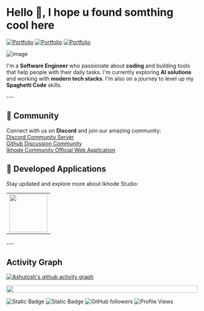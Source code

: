 <h1> Hello 👋, I hope u found somthing cool here</h1>

<!-- Header Links -->
[![Portfolio](https://img.shields.io/badge/-artstation-blue?style=flat&logo=artstation&logoColor=white)](https://www.artstation.com/ikhode)
[![Portfolio](https://img.shields.io/badge/-discord-graypink?style=flat&logo=discord&logoColor=white)](https://discord.com/invite/ySCGdyArHb)
[![Portfolio](https://img.shields.io/badge/-telegram-red?style=flat&logo=telegram&logoColor=white)](https://t.me/SOYTET)

<!-- Short Bio -->
<!-- </samp> for  -->
![image](https://github.com/user-attachments/assets/5470ded5-b424-4c79-8125-03b658a4291f)
<p> 
  I'm a <strong>Software Engineer</strong> who passionate about <strong>coding</strong> and building tools that help people with their daily tasks.
  I'm currently exploring <strong>AI solutions</strong> and working with <strong>modern tech stacks</strong>. I'm also on a journey to level up my 
  <strong>Spaghetti Code</strong> skills.
  <br>
</p>
---

## 🌟 Community
Connect with us on **Discord** and join our amazing community:  
[Discord Community Server](https://discord.gg/ySCGdyArHb) <br>
[Github Discussion Community](https://github.com/orgs/Ikhode-Technologies/discussions) <br>
[Ikhode Community Official Web Application](https://community.ikhode.com/) <br>

## 🔗 Developed Applications
Stay updated and explore more about Ikhode Studio:
<a href="https://rdlabcenter.vercel.app/app/voice-ai-changer" >
  <table>
    <tr>
      <td>
        <a href="https://rdlabcenter.vercel.app/app/voice-ai-changer">
          <img width="100" src="https://github.com/user-attachments/assets/3a6dd7e4-2255-43f1-87fb-ddd92448752b">
        </a>
      </td>
    </tr>
  </table>
</a>
---


<!-- Activity Graph card -->
<h2>Activity Graph</h2>

[![Ashutosh's github activity graph](https://github-readme-activity-graph.vercel.app/graph?username=MyKhode&bg_color=000000&color=ffffff&line=ffffff&point=93f915&area=true&hide_border=true)](https://github.com/ashutosh00710/github-readme-activity-graph)

<img src="https://i.imgur.com/dBaSKWF.gif" height="20" width="100%">

![Static Badge](https://img.shields.io/badge/Thanks%20for%20visiting!-05122A)
![Static Badge](https://img.shields.io/badge/Show%20some%20%E2%9D%A4%EF%B8%8F%20by%20%E2%AD%90%20repositories%20you%20find%20helpful!%20-05122A)
![GitHub followers](https://img.shields.io/github/followers/MyKhode?style=flat&logo=github&color=05122A&labelColor=05122A)
![Profile Views](https://komarev.com/ghpvc/?username=MyKhode&style=flat&labelolor=05122A&color=05122A)


